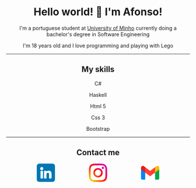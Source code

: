 <div align="center">

# Hello world! 👋 I'm Afonso!

I'm a portuguese student at [University of Minho](https://www.uminho.pt) currently doing a bachelor's degree in Software Engineering

I'm 18 years old and I love programming and playing with Lego

---

## My skills

C#

Haskell

Html 5

Css 3

Bootstrap
  
---

## Contact me

<a href="https://www.linkedin.com/in/afonso-pimenta-929726224/"><img src="img/linkedin.png" style="width: 50px; margin-right: 50px;"></a>&nbsp;&nbsp;&nbsp;&nbsp;&nbsp;&nbsp;&nbsp;&nbsp;&nbsp;&nbsp;
<a href="https://www.instagram.com/afonsopimenta13/"><img src="img/instagram.png" style="width:50px; margin-right: 50px;"></a>&nbsp;&nbsp;&nbsp;&nbsp;&nbsp;&nbsp;&nbsp;&nbsp;&nbsp;&nbsp;
<a href="mailto:afonsopimenta@gmail.com"><img src="img/gmail.png" style="width: 50px;"></a>

<div>
